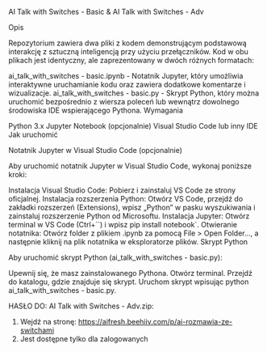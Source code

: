 AI Talk with Switches - Basic & AI Talk with Switches - Adv

Opis

Repozytorium zawiera dwa pliki z kodem demonstrującym podstawową interakcję z sztuczną inteligencją przy użyciu przełączników. Kod w obu plikach jest identyczny, ale zaprezentowany w dwóch różnych formatach:

ai_talk_with_switches - basic.ipynb - Notatnik Jupyter, który umożliwia interaktywne uruchamianie kodu oraz zawiera dodatkowe komentarze i wizualizacje.
ai_talk_with_switches - basic.py - Skrypt Python, który można uruchomić bezpośrednio z wiersza poleceń lub wewnątrz dowolnego środowiska IDE wspierającego Pythona.
Wymagania

Python 3.x
Jupyter Notebook (opcjonalnie)
Visual Studio Code lub inny IDE
Jak uruchomić

Notatnik Jupyter w Visual Studio Code (opcjonalnie)

Aby uruchomić notatnik Jupyter w Visual Studio Code, wykonaj poniższe kroki:

Instalacja Visual Studio Code: Pobierz i zainstaluj VS Code ze strony oficjalnej.
Instalacja rozszerzenia Python: Otwórz VS Code, przejdź do zakładki rozszerzeń (Extensions), wpisz „Python” w pasku wyszukiwania i zainstaluj rozszerzenie Python od Microsoftu.
Instalacja Jupyter: Otwórz terminal w VS Code (Ctrl+``) i wpisz pip install notebook`.
Otwieranie notatnika: Otwórz folder z plikiem .ipynb za pomocą File > Open Folder..., a następnie kliknij na plik notatnika w eksploratorze plików.
Skrypt Python

Aby uruchomić skrypt Python (ai_talk_with_switches - basic.py):

Upewnij się, że masz zainstalowanego Pythona.
Otwórz terminal.
Przejdź do katalogu, gdzie znajduje się skrypt.
Uruchom skrypt wpisując python ai_talk_with_switches - basic.py.

HASŁO DO: AI Talk with Switches - Adv.zip:
  1) Wejdź na stronę: https://aifresh.beehiiv.com/p/ai-rozmawia-ze-switchami
  1) Jest dostępne tylko dla zalogowanych
